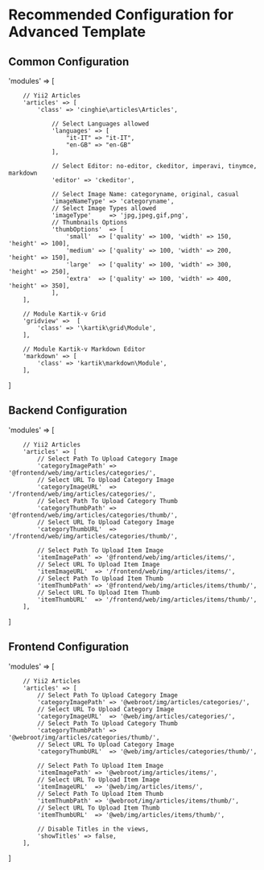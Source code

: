 Recommended Configuration for Advanced Template
====================================================

## Common Configuration
'modules' =>  [

        // Yii2 Articles
        'articles' => [
            'class' => 'cinghie\articles\Articles',

				// Select Languages allowed
				'languages' => [ 
					"it-IT" => "it-IT", 
					"en-GB" => "en-GB" 
				],          

				// Select Editor: no-editor, ckeditor, imperavi, tinymce, markdown
				'editor' => 'ckeditor',

				// Select Image Name: categoryname, original, casual
				'imageNameType' => 'categoryname',
				// Select Image Types allowed
				'imageType'     => 'jpg,jpeg,gif,png',
				// Thumbnails Options
				'thumbOptions'  => [ 
					'small'  => ['quality' => 100, 'width' => 150, 'height' => 100],
					'medium' => ['quality' => 100, 'width' => 200, 'height' => 150],
					'large'  => ['quality' => 100, 'width' => 300, 'height' => 250],
					'extra'  => ['quality' => 100, 'width' => 400, 'height' => 350],
				],
        ],
		
		// Module Kartik-v Grid
        'gridview' =>  [
            'class' => '\kartik\grid\Module',
        ],

        // Module Kartik-v Markdown Editor
        'markdown' => [
            'class' => 'kartik\markdown\Module',
        ],

]	

## Backend Configuration
'modules' =>  [

        // Yii2 Articles
        'articles' => [
            // Select Path To Upload Category Image
            'categoryImagePath' => '@frontend/web/img/articles/categories/',
            // Select URL To Upload Category Image
            'categoryImageURL'  => '/frontend/web/img/articles/categories/',
            // Select Path To Upload Category Thumb
            'categoryThumbPath' => '@frontend/web/img/articles/categories/thumb/',
            // Select URL To Upload Category Image
            'categoryThumbURL'  => '/frontend/web/img/articles/categories/thumb/',

            // Select Path To Upload Item Image
            'itemImagePath' => '@frontend/web/img/articles/items/',
            // Select URL To Upload Item Image
            'itemImageURL'  => '/frontend/web/img/articles/items/',
            // Select Path To Upload Item Thumb
            'itemThumbPath' => '@frontend/web/img/articles/items/thumb/',
            // Select URL To Upload Item Thumb
            'itemThumbURL'  => '/frontend/web/img/articles/items/thumb/',
        ],

]					

## Frontend Configuration	
'modules' =>  [

        // Yii2 Articles
        'articles' => [
            // Select Path To Upload Category Image
            'categoryImagePath' => '@webroot/img/articles/categories/',
            // Select URL To Upload Category Image
            'categoryImageURL'  => '@web/img/articles/categories/',
            // Select Path To Upload Category Thumb
            'categoryThumbPath' => '@webroot/img/articles/categories/thumb/',
            // Select URL To Upload Category Image
            'categoryThumbURL'  => '@web/img/articles/categories/thumb/',

            // Select Path To Upload Item Image
            'itemImagePath' => '@webroot/img/articles/items/',
            // Select URL To Upload Item Image
            'itemImageURL'  => '@web/img/articles/items/',
            // Select Path To Upload Item Thumb
            'itemThumbPath' => '@webroot/img/articles/items/thumb/',
            // Select URL To Upload Item Thumb
            'itemThumbURL'  => '@web/img/articles/items/thumb/',
			
			// Disable Titles in the views, 
            'showTitles' => false,
        ],

]	
